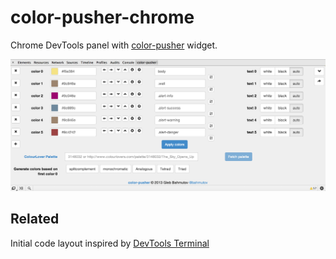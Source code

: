 # color-pusher-chrome

Chrome DevTools panel with
[color-pusher](https://github.com/bahmutov/color-pusher) widget.

![Screenshot](docs/color-pusher-chrome.png)

## Related

Initial code layout inspired by
[DevTools Terminal](https://github.com/petethepig/devtools-terminal)
